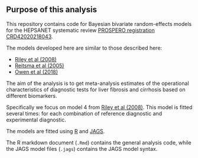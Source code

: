 ## Purpose of this analysis

This repository contains code for Bayesian bivariate random-effects models for the HEPSANET systematic review [PROSPERO registration CRD42020218043](https://www.crd.york.ac.uk/prospero/display_record.php?ID=CRD42020218043).

The models developed here are similar to those described here:

* [Riley et al (2008)](https://doi.org/10.1002/sim.3441)
* [Reitsma et al (2005)](https://doi.org/10.1016/j.jclinepi.2005.02.022)
* [Owen et al (2018)](https://doi.org/10.1016/j.jclinepi.2018.03.005)

The aim of the analysis is to get meta-analysis estimates of the operational characteristics of diagnostic tests for liver fibrosis and cirrhosis based on different biomarkers.

Specifically we focus on model 4 from [Riley et al (2008)](https://doi.org/10.1002/sim.3441).
This model is fitted several times: for each combination of reference diagnostic and experimental diagnostic.

The models are fitted using [R](https://cran.r-project.org) and [JAGS](https://mcmc-jags.sourceforge.io).

The R markdown document (`.Rmd`) contains the general analysis code, while the JAGS model files (`.jags`) contains the JAGS model syntax.
